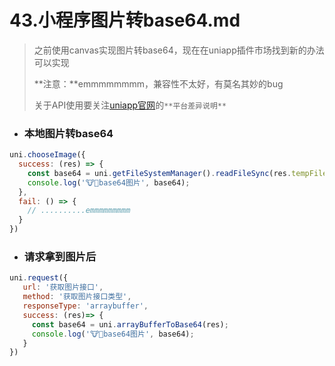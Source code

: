 # 43.小程序图片转base64.md

> 之前使用canvas实现图片转base64，现在在uniapp插件市场找到新的办法可以实现
>
> **注意：**emmmmmmmm，兼容性不太好，有莫名其妙的bug
>
> 关于API使用要关注[uniapp官网](https://uniapp.dcloud.io/README)的`**平台差异说明**`

*  ### 本地图片转base64

```js
uni.chooseImage({
  success: (res) => {
    const base64 = uni.getFileSystemManager().readFileSync(res.tempFilePaths[0], 'base64');
    console.log('🐮🐎base64图片', base64);
  },
  fail: () => {
    // ..........emmmmmmmmm
  }
})
```

* ### 请求拿到图片后

```js
uni.request({
   url: '获取图片接口',
   method: '获取图片接口类型',
   responseType: 'arraybuffer',
   success: (res)=> {
     const base64 = uni.arrayBufferToBase64(res);
     console.log('🐮🐎base64图片', base64);
   }
})
```

